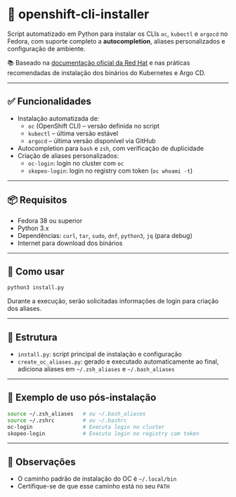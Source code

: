# 🔧 openshift-cli-installer

Script automatizado em Python para instalar os CLIs `oc`, `kubectl` e `argocd` no Fedora, com suporte completo a **autocompletion**, aliases personalizados e configuração de ambiente.

📚 Baseado na [documentação oficial da Red Hat](https://docs.redhat.com/en/documentation/openshift_container_platform/4.8/html/cli_tools/openshift-cli-oc) e nas práticas recomendadas de instalação dos binários do Kubernetes e Argo CD.

---

## ✅ Funcionalidades

- Instalação automatizada de:
  - `oc` (OpenShift CLI) – versão definida no script
  - `kubectl` – última versão estável
  - `argocd` – última versão disponível via GitHub
- Autocompletion para `bash` e `zsh`, com verificação de duplicidade
- Criação de aliases personalizados:
  - `oc-login`: login no cluster com `oc`
  - `skopeo-login`: login no registry com token (`oc whoami -t`)

---

## 📦 Requisitos

- Fedora 38 ou superior
- Python 3.x
- Dependências: `curl`, `tar`, `sudo`, `dnf`, `python3`, `jq` (para debug)
- Internet para download dos binários

---

## 🚀 Como usar

```bash
python3 install.py
```

Durante a execução, serão solicitadas informações de login para criação dos aliases.

---

## 📁 Estrutura

- `install.py`: script principal de instalação e configuração
- `create_oc_aliases.py`: gerado e executado automaticamente ao final, adiciona aliases em `~/.zsh_aliases` e `~/.bash_aliases`

---

## 🧪 Exemplo de uso pós-instalação

```bash
source ~/.zsh_aliases   # ou ~/.bash_aliases
source ~/.zshrc         # ou ~/.bashrc
oc-login                # Executa login no cluster
skopeo-login            # Executa login no registry com token
```

---

## 📍 Observações

- O caminho padrão de instalação do OC é `~/.local/bin`
- Certifique-se de que esse caminho está no seu `PATH`
